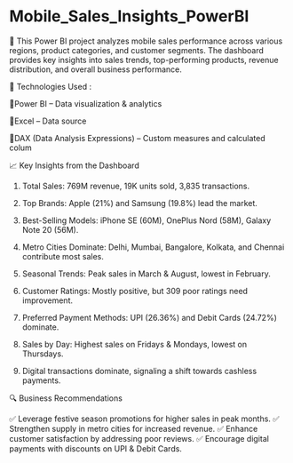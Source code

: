 # Mobile_Sales_Insights_PowerBI
📌 This Power BI project analyzes mobile sales performance across various regions, product categories, and customer segments. The dashboard provides key insights into sales trends, top-performing products, revenue distribution, and overall business performance.

🔧 Technologies Used :

🔹Power BI – Data visualization & analytics

🔹Excel – Data source

🔹DAX (Data Analysis Expressions) – Custom measures and calculated colum

📈 Key Insights from the Dashboard

1) Total Sales: 769M revenue, 19K units sold, 3,835 transactions.

2) Top Brands: Apple (21%) and Samsung (19.8%) lead the market.

3) Best-Selling Models: iPhone SE (60M), OnePlus Nord (58M), Galaxy Note 20 (56M).

4) Metro Cities Dominate: Delhi, Mumbai, Bangalore, Kolkata, and Chennai contribute most sales.

5) Seasonal Trends: Peak sales in March & August, lowest in February.

6) Customer Ratings: Mostly positive, but 309 poor ratings need improvement.

7) Preferred Payment Methods: UPI (26.36%) and Debit Cards (24.72%) dominate.

8) Sales by Day: Highest sales on Fridays & Mondays, lowest on Thursdays.

9) Digital transactions dominate, signaling a shift towards cashless payments.

🔍 Business Recommendations

✅ Leverage festive season promotions for higher sales in peak months.
✅ Strengthen supply in metro cities for increased revenue.
✅ Enhance customer satisfaction by addressing poor reviews.
✅ Encourage digital payments with discounts on UPI & Debit Cards.
